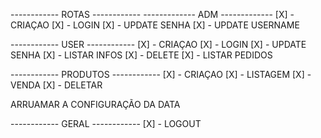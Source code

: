 ------------ ROTAS ------------
------------- ADM -------------
[X] - CRIAÇAO
[X] - LOGIN
[X] - UPDATE SENHA
[X] - UPDATE USERNAME

------------ USER ------------
[X] - CRIAÇAO
[X] - LOGIN
[X] - UPDATE SENHA
[X] - LISTAR INFOS
[X] - DELETE
[X] - LISTAR PEDIDOS

------------ PRODUTOS ------------
[X] - CRIAÇAO
[X] - LISTAGEM
[X] - VENDA
[X] - DELETAR

ARRUAMAR A CONFIGURAÇÃO DA DATA

------------ GERAL ------------
[X] - LOGOUT
